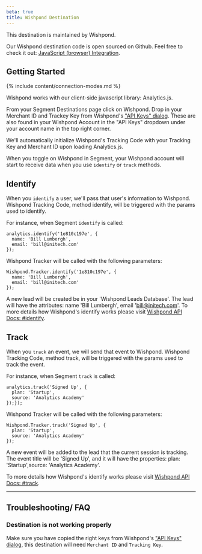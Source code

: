```yaml
---
beta: true
title: Wishpond Destination
---
```


This destination is maintained by Wishpond.

Our Wishpond destination code is open sourced on Github. Feel free to check it out: [JavaScript (browser) Integration](https://github.com/wishpond-dev/analytics.js-integration-wishpond "Wishpond Segment Integration").

## Getting Started

{% include content/connection-modes.md %}

Wishpond works with our client-side javascript library: Analytics.js.

From your Segment Destinations page click on Wishpond. Drop in your Merchant ID and Trackey Key from Wishpond's ["API Keys" dialog](https://www.wishpond.com/central/welcome?api_keys=true). These are also found in your Wishpond Account in the "API Keys" dropdown under your account name in the top right corner.

We'll automatically initialize Wishpond's Tracking Code with your Tracking Key and Merchant ID upon loading Analytics.js.

When you toggle on Wishpond in Segment, your Wishpond account will start to receive data when you use `identify` or `track` methods.

## Identify

When you `identify` a user, we'll pass that user's information to Wishpond. Wishpond Tracking Code, method identify, will be triggered with the params used to identify.

For instance, when Segment `identify` is called:

```
analytics.identify('1e810c197e', {
  name: 'Bill Lumbergh',
  email: 'bill@initech.com'
});
```

Wishpond Tracker will be called with the following parameters:

```
Wishpond.Tracker.identify('1e810c197e', {
  name: 'Bill Lumbergh',
  email: 'bill@initech.com'
});
 ```

A new lead will be created be in your 'Wishpond Leads Database'. The lead will have the attributes: name 'Bill Lumbergh', email 'bill@initech.com'.
To more details how Wishpond's identify works please visit [Wishpond API Docs: #identify](http://developers.wishpond.com/#identify).

## Track

When you `track` an event, we will send that event to Wishpond. Wishpond Tracking Code, method track, will be triggered with the params used to track the event.

For instance, when Segment `track` is called:

```
analytics.track('Signed Up', {
  plan: 'Startup',
  source: 'Analytics Academy'
});});
```

Wishpond Tracker will be called with the following parameters:

```
Wishpond.Tracker.track('Signed Up', {
  plan: 'Startup',
  source: 'Analytics Academy'
});
 ```

A new event will be added to the lead that the current session is tracking. The event title will be 'Signed Up', and it will have the properties: plan: 'Startup',source: 'Analytics Academy'.

To more details how Wishpond's identify works please visit [Wishpond API Docs: #track](http://developers.wishpond.com/#tracking-events).

- - -
## Troubleshooting/ FAQ

### Destination is not working properly

Make sure you have copied the right keys from Wishpond's ["API Keys" dialog](https://www.wishpond.com/central/welcome?api_keys=true), this destination will need `Merchant ID` and `Tracking Key`.

[Analytics.js]: https://segment.com/docs/libraries/analytics.js/
[ci-link]: https://circleci.com/gh/segment-integrations/analytics.js-integration-wishpond
[ci-badge]: https://circleci.com/gh/segment-integrations/analytics.js-integration-wishpond.svg?style=svg
